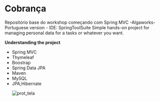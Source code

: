 # Cobrança
 Repositório base do workshop começando com Spring MVC -Algaworks- Portuguese version - IDE: SpringToolSuite
 Simple hands-on project for managing personal data for a tasks or whatever you want.
 
 
 <b>Understanding the project</b>
 <ul style="list type:square">
<li>Spring MVC</li>
<li>Thymeleaf</li>
<li>Boostrap</li>
<li>Spring Data JPA</li>
<li>Maven</li>
<li>MySQL</li>
<li>JPA,Hibernate</li>
 
 
 
 ![prot_tela](https://user-images.githubusercontent.com/3721252/160146467-dfca3e1b-aad4-458b-8032-26659f1e603a.png)
